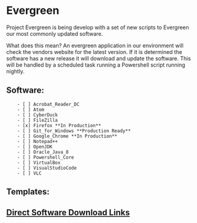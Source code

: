 # Evergreen
Project Evergreen is being develop with a set of new scripts to Evergreen our most commonly updated software.

What does this mean? An evergreen application in our environment will check the vendors website for the latest version. If it is determined the software has a new release it will download and update the software. This will be handled by a scheduled task running a Powershell script running nightly.

##    Software:

        - [ ] Acrobat_Reader_DC 
        - [ ] Atom
        - [ ] CyberDuck
        - [ ] FileZilla
        - [x] Firefox **In Production**
        - [ ] Git_for_Windows **Production Ready**
        - [ ] Google_Chrome **In Production**
        - [ ] Notepad++
        - [ ] OpenJDK
        - [ ] Oracle_Java_8
        - [ ] Powershell_Core
        - [ ] VirtualBox   
        - [ ] VisualStudioCode
        - [ ] VLC
    
##    Templates:

##    [Direct Software Download Links](https://docs.google.com/spreadsheets/d/1Wi71MDKG791DUCwrL6yZXdWlHUinezNUfq74loH5_TQ/edit?usp=sharing)

